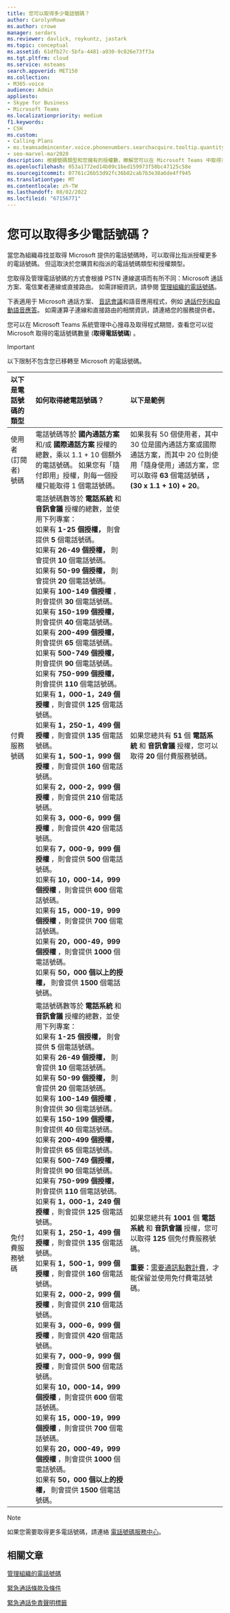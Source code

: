 ```yaml
---
title: 您可以取得多少電話號碼？
author: CarolynRowe
ms.author: crowe
manager: serdars
ms.reviewer: davlick, roykuntz, jastark
ms.topic: conceptual
ms.assetid: 61dfb27c-5bfa-4481-a930-9c026e73ff3a
ms.tgt.pltfrm: cloud
ms.service: msteams
search.appverid: MET150
ms.collection:
- M365-voice
audience: Admin
appliesto:
- Skype for Business
- Microsoft Teams
ms.localizationpriority: medium
f1.keywords:
- CSH
ms.custom:
- Calling Plans
- ms.teamsadmincenter.voice.phonenumbers.searchacquire.tooltip.quantity
- seo-marvel-mar2020
description: 根據號碼類型和您擁有的授權數，瞭解您可以在 Microsoft Teams 中取得多少電話號碼。
ms.openlocfilehash: 053a1772ed14b09c1bed159973f50bc47125c58e
ms.sourcegitcommit: 07761c26b53d92fc36b82cab7b3e38a6de4ff945
ms.translationtype: MT
ms.contentlocale: zh-TW
ms.lasthandoff: 08/02/2022
ms.locfileid: "67156771"
---
```

# <a name="how-many-telephone-numbers-can-you-get"></a>您可以取得多少電話號碼？

當您為組織尋找並取得 Microsoft 提供的電話號碼時，可以取得比指派授權更多的電話號碼。 但這取決於您購買和指派的電話號碼類型和授權類型。

您取得及管理電話號碼的方式會根據 PSTN 連線選項而有所不同：Microsoft 通話方案、電信業者連線或直接路由。 如需詳細資訊，請參閱 [管理組織的電話號碼](manage-phone-numbers-landing-page.md)。

下表適用于 Microsoft 通話方案、 [音訊會議](deploy-audio-conferencing-teams-landing-page.md)和語音應用程式，例如 [通話佇列和自動語音應答](plan-auto-attendant-call-queue.md)。 如需運算子連線和直接路由的相關資訊，請連絡您的服務提供者。

您可以在 Microsoft Teams 系統管理中心搜尋及取得程式期間，查看您可以從 Microsoft 取得的電話號碼數量 (**取得電話號碼**) 。

> [!IMPORTANT]
> 以下限制不包含您已移轉至 Microsoft 的電話號碼。

|以下是電話號碼的類型 |如何取得總電話號碼？ |以下是範例 |
|:-----|:-----|:-----|
|使用者 (訂閱者) 號碼   |電話號碼等於 **國內通話方案** 和/或 **國際通話方案** 授權的總數，乘以 1.1 + 10 個額外的電話號碼。 如果您有「隨付即用」授權，則每一個授權只能取得 1 個電話號碼。 |如果我有 50 個使用者，其中 30 位是國內通話方案或國際通話方案，而其中 20 位則使用「隨身使用」通話方案，您可以取得 **63** 個電話號碼 **， (30 x 1.1 + 10) + 20**。 |
|付費服務號碼   | 電話號碼數等於 **電話系統** 和 **音訊會議** 授權的總數，並使用下列專案： <br/>  如果有 **1-25 個授權，** 則會提供 **5** 個電話號碼。 <br/>  如果有 **26-49 個授權，** 則會提供 **10** 個電話號碼。 <br/>  如果有 **50-99 個授權，** 則會提供 **20** 個電話號碼。 <br/>  如果有 **100-149 個授權** ，則會提供 **30** 個電話號碼。 <br/>  如果有 **150-199 個授權，** 則會提供 **40** 個電話號碼。 <br/>  如果有 **200-499 個授權，** 則會提供 **65** 個電話號碼。 <br/>  如果有 **500-749 個授權，** 則會提供 **90** 個電話號碼。 <br/>  如果有 **750-999 個授權，** 則會提供 **110** 個電話號碼。 <br/>  如果有 **1，000-1，249 個授權** ，則會提供 **125** 個電話號碼。 <br/>  如果有 **1，250-1，499 個授權** ，則會提供 **135** 個電話號碼。 <br/>  如果有 **1，500-1，999 個授權** ，則會提供 **160** 個電話號碼。 <br/>  如果有 **2，000-2，999 個授權** ，則會提供 **210** 個電話號碼。 <br/>  如果有 **3，000-6，999 個授權** ，則會提供 **420** 個電話號碼。 <br/>  如果有 **7，000-9，999 個授權** ，則會提供 **500** 個電話號碼。 <br/>  如果有 **10，000-14，999 個授權** ，則會提供 **600** 個電話號碼。 <br/>  如果有 **15，000-19，999 個授權** ，則會提供 **700** 個電話號碼。 <br/>  如果有 **20，000-49，999 個授權** ，則會提供 **1000** 個電話號碼。 <br/>  如果有 **50，000 個以上的授權，** 則會提供 **1500** 個電話號碼。  |如果您總共有 **51** 個 **電話系統** 和 **音訊會議** 授權，您可以取得 **20** 個付費服務號碼。  |
|免付費服務號碼   | 電話號碼數等於 **電話系統** 和 **音訊會議** 授權的總數，並使用下列專案： <br/>  如果有 **1-25 個授權，** 則會提供 **5** 個電話號碼。 <br/>  如果有 **26-49 個授權，** 則會提供 **10** 個電話號碼。 <br/>  如果有 **50-99 個授權，** 則會提供 **20** 個電話號碼。 <br/>  如果有 **100-149 個授權** ，則會提供 **30** 個電話號碼。 <br/>  如果有 **150-199 個授權，** 則會提供 **40** 個電話號碼。 <br/>  如果有 **200-499 個授權，** 則會提供 **65** 個電話號碼。 <br/>  如果有 **500-749 個授權，** 則會提供 **90** 個電話號碼。 <br/>  如果有 **750-999 個授權，** 則會提供 **110** 個電話號碼。 <br/>  如果有 **1，000-1，249 個授權** ，則會提供 **125** 個電話號碼。 <br/>  如果有 **1，250-1，499 個授權** ，則會提供 **135** 個電話號碼。 <br/>  如果有 **1，500-1，999 個授權** ，則會提供 **160** 個電話號碼。 <br/>  如果有 **2，000-2，999 個授權** ，則會提供 **210** 個電話號碼。 <br/>  如果有 **3，000-6，999 個授權** ，則會提供 **420** 個電話號碼。 <br/>  如果有 **7，000-9，999 個授權** ，則會提供 **500** 個電話號碼。 <br/>  如果有 **10，000-14，999 個授權** ，則會提供 **600** 個電話號碼。 <br/>  如果有 **15，000-19，999 個授權** ，則會提供 **700** 個電話號碼。 <br/>  如果有 **20，000-49，999 個授權** ，則會提供 **1000** 個電話號碼。 <br/>  如果有 **50，000 個以上的授權，** 則會提供 **1500** 個電話號碼。  |如果您總共有 **1001** 個 **電話系統** 和 **音訊會議** 授權，您可以取得 **125** 個免付費服務號碼。 <br/> <br/> **重要：**[需要通訊點數計費](set-up-communications-credits-for-your-organization.md)，才能保留並使用免付費電話號碼。          |

> [!NOTE]
> 如果您需要取得更多電話號碼，請連絡 [電話號碼服務中心](https://pstnsd.powerappsportals.com/)。
  
## <a name="related-articles"></a>相關文章

[管理組織的電話號碼](manage-phone-numbers-landing-page.md)

[緊急通話條款及條件](emergency-calling-terms-and-conditions.md)

[緊急通話免責聲明標籤](https://github.com/MicrosoftDocs/OfficeDocs-SkypeForBusiness/blob/live/Teams/downloads/emergency-calling/emergency-calling-label-(en-us)-(v.1.0).zip?raw=true)
